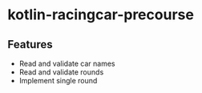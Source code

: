 # kotlin-racingcar-precourse

## Features

- Read and validate car names
- Read and validate rounds
- Implement single round
